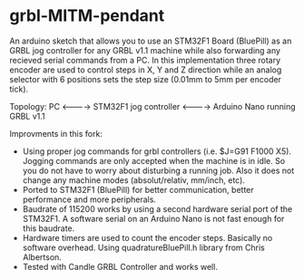 # grbl-MITM-pendant
An arduino sketch that allows you to use an STM32F1 Board (BluePill) as an GRBL jog controller for any GRBL v1.1 machine while also forwarding any recieved serial commands from a PC. 
In this implementation three rotary encoder are used to control steps in X, Y and Z direction while an analog selector with 6 positions sets the step size (0.01mm to 5mm per encoder tick).

Topology:
PC <----> STM32F1 jog controller <----> Arduino Nano running GRBL v1.1

Improvments in this fork: 
- Using proper jog commands for grbl controllers (i.e. $J=G91 F1000 X5). Jogging commands are only accepted when the machine is in idle. So you do not have to worry about disturbing a running job. Also it does not change any machine modes (absolut/relativ, mm/inch, etc).
- Ported to STM32F1 (BluePill) for better communication, better performance and more peripherals.
- Baudrate of 115200 works by using a second hardware serial port of the STM32F1. A software serial on an Arduino Nano is not fast enough for this baudrate.
- Hardware timers are used to count the encoder steps. Basically no software overhead. Using quadratureBluePill.h library
  from Chris Albertson.
- Tested with Candle GRBL Controller and works well.
